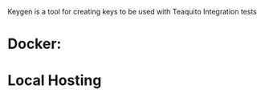 Keygen is a tool for creating keys to be used with Teaquito Integration tests

# Docker:


# Local Hosting